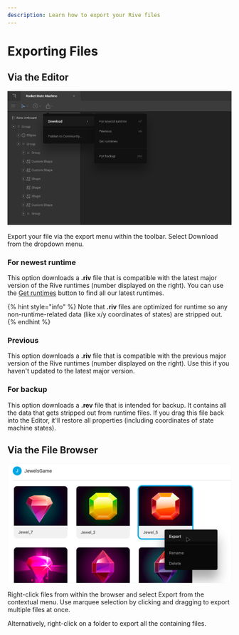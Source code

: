 ```yaml
---
description: Learn how to export your Rive files
---
```


# Exporting Files

## **Via the Editor**

![](../../.gitbook/assets/screen-shot-2021-04-20-at-3.30.35-pm.png)

Export your file via the export menu within the toolbar. Select Download from the dropdown menu.

### For newest runtime

This option downloads a **.riv** file that is compatible with the latest major version of the Rive runtimes \(number displayed on the right\). You can use the [Get runtimes](../../runtimes/overview.md) button to find all our latest runtimes. 

{% hint style="info" %}
Note that **.riv** files are optimized for runtime so any non-runtime-related data \(like x/y coordinates of states\) are stripped out.
{% endhint %}

### Previous

This option downloads a **.riv** file that is compatible with the previous major version of the Rive runtimes \(number displayed on the right\). Use this if you haven't updated to the latest major version. 

### For backup

This option downloads a **.rev** file that is intended for backup. It contains all the data that gets stripped out from runtime files. If you drag this file back into the Editor, it'll restore all properties \(including coordinates of state machine states\). 

## **Via the File Browser**

![](../../.gitbook/assets/export%20%281%29.png)

Right-click files from within the browser and select Export from the contextual menu. Use marquee selection by clicking and dragging to export multiple files at once.

Alternatively, right-click on a folder to export all the containing files.

